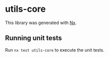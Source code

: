 # utils-core

This library was generated with [Nx](https://nx.dev).

## Running unit tests

Run `nx test utils-core` to execute the unit tests.
